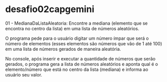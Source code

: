 # desafio02capgemini


01 - MedianaDaListaAleatoria: Encontre a mediana (elemento que se encontra no centro da lista) em uma lista de números aleatórios. 

O programa pede para o usuário digitar um número ímpar que será o número de elementos (esses elementos são números que vão de 1 até 100) em uma lista de números gerados de maneira aleatória.

No console, após inserir e executar a quantidade de números que serão gerados, o programa gera a lista de números aleatórios e aponta qual é o elemento/número que está no centro da lista (mediana) e informa ao usuário seu valor.
